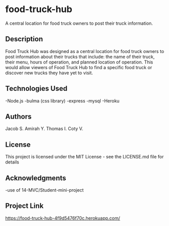 # food-truck-hub

A central location for food truck owners to post their truck information.

## Description

Food Truck Hub was designed as a central location for food truck owners to post information about their trucks that include: the name of their truck, their menu, hours of operation, and planned location of operation. This would allow viewers of Food Truck Hub to find a specific food truck or discover new trucks they have yet to visit.

## Technologies Used
-Node.js
-bulma (css library)
-express
-mysql
-Heroku

## Authors

Jacob S.
Amirah Y.
Thomas I.
Coty V.

## License

This project is licensed under the MIT License - see the LICENSE.md file for details

## Acknowledgments

-use of 14-MVC/Student-mini-project

## Project Link

https://food-truck-hub-4f9d5476f70c.herokuapp.com/
